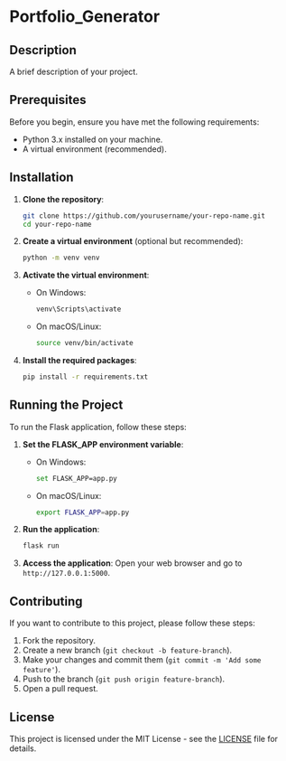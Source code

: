 # Portfolio_Generator

## Description

A brief description of your project.

## Prerequisites

Before you begin, ensure you have met the following requirements:

- Python 3.x installed on your machine.
- A virtual environment (recommended).

## Installation

1. **Clone the repository**:

   ```bash
   git clone https://github.com/yourusername/your-repo-name.git
   cd your-repo-name
   ```

2. **Create a virtual environment** (optional but recommended):

   ```bash
   python -m venv venv
   ```

3. **Activate the virtual environment**:

   - On Windows:
     ```bash
     venv\Scripts\activate
     ```
   - On macOS/Linux:
     ```bash
     source venv/bin/activate
     ```

4. **Install the required packages**:
   ```bash
   pip install -r requirements.txt
   ```

## Running the Project

To run the Flask application, follow these steps:

1. **Set the FLASK_APP environment variable**:

   - On Windows:
     ```bash
     set FLASK_APP=app.py
     ```
   - On macOS/Linux:
     ```bash
     export FLASK_APP=app.py
     ```

2. **Run the application**:

   ```bash
   flask run
   ```

3. **Access the application**: Open your web browser and go to `http://127.0.0.1:5000`.

## Contributing

If you want to contribute to this project, please follow these steps:

1. Fork the repository.
2. Create a new branch (`git checkout -b feature-branch`).
3. Make your changes and commit them (`git commit -m 'Add some feature'`).
4. Push to the branch (`git push origin feature-branch`).
5. Open a pull request.

## License

This project is licensed under the MIT License - see the [LICENSE](LICENSE) file for details.
